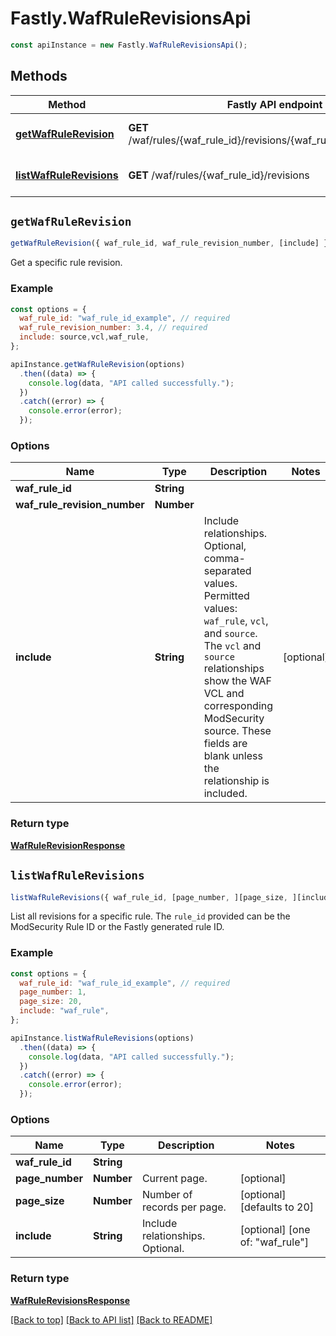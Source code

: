 # Fastly.WafRuleRevisionsApi


```javascript
const apiInstance = new Fastly.WafRuleRevisionsApi();
```
## Methods

Method | Fastly API endpoint | Description
------------- | ------------- | -------------
[**getWafRuleRevision**](WafRuleRevisionsApi.md#getWafRuleRevision) | **GET** /waf/rules/{waf_rule_id}/revisions/{waf_rule_revision_number} | Get a revision of a rule
[**listWafRuleRevisions**](WafRuleRevisionsApi.md#listWafRuleRevisions) | **GET** /waf/rules/{waf_rule_id}/revisions | List revisions for a rule



## `getWafRuleRevision`

```javascript
getWafRuleRevision({ waf_rule_id, waf_rule_revision_number, [include] })
```

Get a specific rule revision.

### Example

```javascript
const options = {
  waf_rule_id: "waf_rule_id_example", // required
  waf_rule_revision_number: 3.4, // required
  include: source,vcl,waf_rule,
};

apiInstance.getWafRuleRevision(options)
  .then((data) => {
    console.log(data, "API called successfully.");
  })
  .catch((error) => {
    console.error(error);
  });
```

### Options

Name | Type | Description  | Notes
------------- | ------------- | ------------- | -------------
**waf_rule_id** | **String** |  |
**waf_rule_revision_number** | **Number** |  |
**include** | **String** | Include relationships. Optional, comma-separated values. Permitted values: `waf_rule`, `vcl`, and `source`. The `vcl` and `source` relationships show the WAF VCL and corresponding ModSecurity source. These fields are blank unless the relationship is included.  | [optional]

### Return type

[**WafRuleRevisionResponse**](WafRuleRevisionResponse.md)


## `listWafRuleRevisions`

```javascript
listWafRuleRevisions({ waf_rule_id, [page_number, ][page_size, ][include] })
```

List all revisions for a specific rule. The `rule_id` provided can be the ModSecurity Rule ID or the Fastly generated rule ID.

### Example

```javascript
const options = {
  waf_rule_id: "waf_rule_id_example", // required
  page_number: 1,
  page_size: 20,
  include: "waf_rule",
};

apiInstance.listWafRuleRevisions(options)
  .then((data) => {
    console.log(data, "API called successfully.");
  })
  .catch((error) => {
    console.error(error);
  });
```

### Options

Name | Type | Description  | Notes
------------- | ------------- | ------------- | -------------
**waf_rule_id** | **String** |  |
**page_number** | **Number** | Current page. | [optional]
**page_size** | **Number** | Number of records per page. | [optional] [defaults to 20]
**include** | **String** | Include relationships. Optional. | [optional] [one of: "waf_rule"]

### Return type

[**WafRuleRevisionsResponse**](WafRuleRevisionsResponse.md)


[[Back to top]](#) [[Back to API list]](../../README.md#endpoints)
[[Back to README]](../../README.md)
